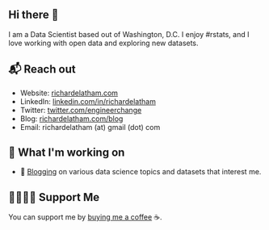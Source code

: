 ## Hi there 👋

I am a Data Scientist based out of Washington, D.C. I enjoy #rstats, and I love working with open data and exploring new datasets.

## 📬 Reach out

- Website: [richardelatham.com][1]
- LinkedIn: [linkedin.com/in/richardelatham][2]
- Twitter: [twitter.com/engineerchange][3]
- Blog: [richardelatham.com/blog][4]
- Email: richardelatham (at) gmail (dot) com

## 🔧 What I'm working on

- 📝 [Blogging][4] on various data science topics and datasets that interest me.

## 🤜🏻🤛🏻 Support Me

You can support me by [buying me a coffee][5] ☕.


[1]: https://www.richardelatham.com/?utm_source=github.com&utm_medium=gh-profile-engineerchange&utm_campaign=gh-profile
[2]: https://www.linkedin.com/in/richardelatham
[3]: https://www.twitter.com/engineerchange
[4]: https://www.richardelatham.com/blog?utm_source=github.com&utm_medium=gh-profile-engineerchange&utm_campaign=gh-profile-blog
[5]: https://www.buymeacoffee.com/richardelatham
